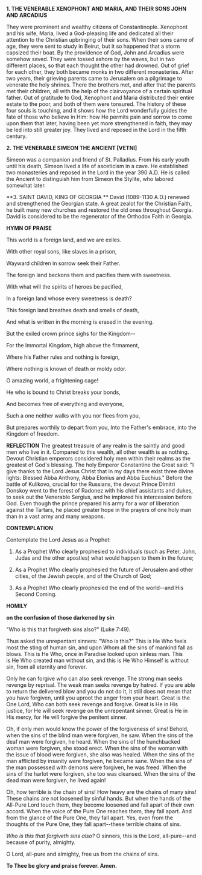 
**1. THE VENERABLE XENOPHONT AND MARIA, AND THEIR SONS JOHN AND ARCADIUS**

They were prominent and wealthy citizens of Constantinople. Xenophont and his wife, Maria, lived a God-pleasing life and dedicated all their attention to the Christian upbringing of their sons. When their sons came of age, they were sent to study in Beirut, but it so happened that a storm capsized their boat. By the providence of God, John and Arcadius were somehow saved. They were tossed ashore by the waves, but in two different places, so that each thought the other had drowned. Out of grief for each other, they both became monks in two different monasteries. After two years, their grieving parents came to Jerusalem on a pilgrimage to venerate the holy shrines. There the brothers met, and after that the parents met their children, all with the help of the clairvoyance of a certain spiritual father. Out of gratitude to God, Xenophont and Maria distributed their entire estate to the poor, and both of them were tonsured. The history of these four souls is touching, and it shows how the Lord wonderfully guides the fate of those who believe in Him: how He permits pain and sorrow to come upon them that later, having been yet more strengthened in faith, they may be led into still greater joy. They lived and reposed in the Lord in the fifth century.

**2. THE VENERABLE SIMEON THE ANCIENT [VETNI]**

Simeon was a companion and friend of St. Palladius. From his early youth until his death, Simeon lived a life of asceticism in a cave. He established two monasteries and reposed in the Lord in the year 390 A.D. He is called the Ancient to distinguish him from Simeon the Stylite, who labored somewhat later.

**3. SAINT DAVID, KING OF GEORGIA
**
David (1089-1130 A.D.) renewed and strengthened the Georgian state. A great zealot for the Christian Faith, he built many new churches and restored the old ones throughout Georgia. David is considered to be the regenerator of the Orthodox Faith in Georgia.



**HYMN OF PRAISE**

This world is a foreign land, and we are exiles.

With other royal sons, like slaves in a prison,

Wayward children in sorrow seek their Father.

The foreign land beckons them and pacifies them with sweetness.

With what will the spirits of heroes be pacified,

In a foreign land whose every sweetness is death?

This foreign land breathes death and smells of death,

And what is written in the morning is erased in the evening.

But the exiled crown prince sighs for the Kingdom--

For the Immortal Kingdom, high above the firmament,

Where his Father rules and nothing is foreign,

Where nothing is known of death or moldy odor.

O amazing world, a frightening cage!

He who is bound to Christ breaks your bonds,

And becomes free of everything and everyone,

Such a one neither walks with you nor flees from you,

But prepares worthily to depart from you,
Into the Father's embrace, into the Kingdom of freedom.

**REFLECTION**
The greatest treasure of any realm is the saintly and good men who live in it. Compared to this wealth, all other wealth is as nothing. Devout Christian emperors considered holy men within their realms as the greatest of God's blessing. The holy Emperor Constantine the Great said: "I give thanks to the Lord Jesus Christ that in my days there exist three divine lights: Blessed Abba Anthony, Abba Elonius and Abba Euchius." Before the battle of Kulikovo, crucial for the Russians, the devout Prince Dimitri Donskoy went to the forest of Radonez with his chief assistants and dukes, to seek out the Venerable Sergius, and he implored his intercession before God. Even though the prince prepared his army for a war of liberation against the Tartars, he placed greater hope in the prayers of one holy man than in a vast army and many weapons.



**CONTEMPLATION**

Contemplate the Lord Jesus as a Prophet:

1.  As a Prophet Who clearly prophesied to individuals (such as Peter, John, Judas and the other apostles) what would happen to them in the future;

1.  As a Prophet Who clearly prophesied the future of Jerusalem and other cities, of the Jewish people, and of the Church of God;

1.  As a Prophet Who clearly prophesied the end of the world--and His Second Coming.



**HOMILY**

**on the confusion of those darkened by sin**

"Who is this that forgiveth sins also?" (Luke 7:49).

Thus asked the unrepentant sinners: "Who is this?" This is He Who feels most the sting of human sin, and upon Whom all the sins of mankind fall as blows. This is He Who, once in Paradise looked upon sinless man. This is He Who created man without sin, and this is He Who Himself is without sin, from all eternity and forever.

Only he can forgive who can also seek revenge. The strong man seeks revenge by reprisal. The weak man seeks revenge by hatred. If you are able to return the delivered blow and you do not do it, it still does not mean that you have forgiven, until you uproot the anger from your heart. Great is the One Lord, Who can both seek revenge and forgive. Great is He in His justice, for He will seek revenge on the unrepentant sinner. Great is He in His mercy, for He will forgive the penitent sinner.

Oh, if only men would know the power of the forgiveness of sins! Behold, when the sins of the blind man were forgiven, he saw. When the sins of the deaf man were forgiven, he heard. When the sins of the hunchbacked woman were forgiven, she stood erect. When the sins of the woman with the issue of blood were forgiven, she also was healed. When the sins of the man afflicted by insanity were forgiven, he became sane. When the sins of the man possessed with demons were forgiven, he was freed. When the sins of the harlot were forgiven, she too was cleansed. When the sins of the dead man were forgiven, he lived again!

Oh, how terrible is the chain of sins! How heavy are the chains of many sins! These chains are not loosened by sinful hands. But when the hands of the All-Pure Lord touch them, they become loosened and fall apart of their own accord. When the voice of the Pure One reaches them, they fall apart. And from the glance of the Pure One, they fall apart. Yes, even from the thoughts of the Pure One, they fall apart--these terrible chains of sins.

*Who is this that forgiveth sins also?* O sinners, this is the Lord, all-pure--and because of purity, almighty.

O Lord, all-pure and almighty, free us from the chains of sins.

**To Thee be glory and praise forever. Amen.**

 

